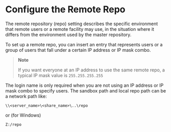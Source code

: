 # Configure the Remote Repo

The remote repository (repo) setting describes the specific environment
that remote users or a remote facility may use, in the situation where
it differs from the environment used by the master repository.

To set up a remote repo, you can insert an entry that represents users
or a group of users that fall under a certain IP address or IP mask
combo.

> **Note**
>
> If you want everyone at an IP address to use the same remote repo, a
> typical IP mask value is `255.255.255.255`

The login name is only required when you are not using an IP address or
IP mask combo to specify users. The sandbox path and local repo path can
be a network path like:

    \\<server_name>\<share_name>\..\repo

or (for Windows)

    Z:/repo
